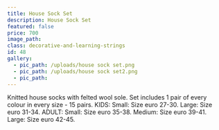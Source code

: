 ```yaml
---
title: House Sock Set
description: House Sock Set
featured: false
price: 700
image_path:
class: decorative-and-learning-strings
id: 48
gallery:
  - pic_path: /uploads/house sock set.png
  - pic_path: /uploads/house sock set2.png
  - pic_path:
---
```



Knitted house socks with felted wool sole. Set includes 1 pair of every colour in every size - 15 pairs. KIDS: Small: Size euro 27-30. Large: Size euro 31-34. ADULT: Small: Size euro 35-38. Medium: Size euro 39-41. Large: Size euro 42-45.
